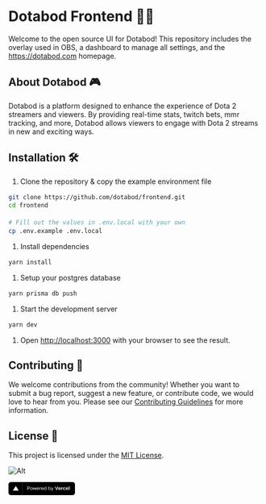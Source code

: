 # Dotabod Frontend 👨‍💻

Welcome to the open source UI for Dotabod! This repository includes the overlay used in OBS, a dashboard to manage all settings, and the https://dotabod.com homepage.

## About Dotabod 🎮

Dotabod is a platform designed to enhance the experience of Dota 2 streamers and viewers. By providing real-time stats, twitch bets, mmr tracking, and more, Dotabod allows viewers to engage with Dota 2 streams in new and exciting ways.

## Installation 🛠️

1. Clone the repository & copy the example environment file

  ```bash
  git clone https://github.com/dotabod/frontend.git
  cd frontend

  # Fill out the values in .env.local with your own
  cp .env.example .env.local
  ```

1. Install dependencies

  ```bash
  yarn install
  ```

1. Setup your postgres database

  ```bash
  yarn prisma db push
  ```

1. Start the development server

  ```bash
  yarn dev
  ```

1. Open [http://localhost:3000](http://localhost:3000) with your browser to see the result.

## Contributing 🤝

We welcome contributions from the community! Whether you want to submit a bug report, suggest a new feature, or contribute code, we would love to hear from you. Please see our [Contributing Guidelines](CONTRIBUTING.md) for more information.

## License 📝

This project is licensed under the [MIT License](LICENSE).

![Alt](https://repobeats.axiom.co/api/embed/ea30ccaa0e412de306ca98de53ea20d18cfdfa37.svg 'Repobeats analytics image')

<img alt="Vercel Logo" width="132" height="26" src="public/images/vercel.svg">
